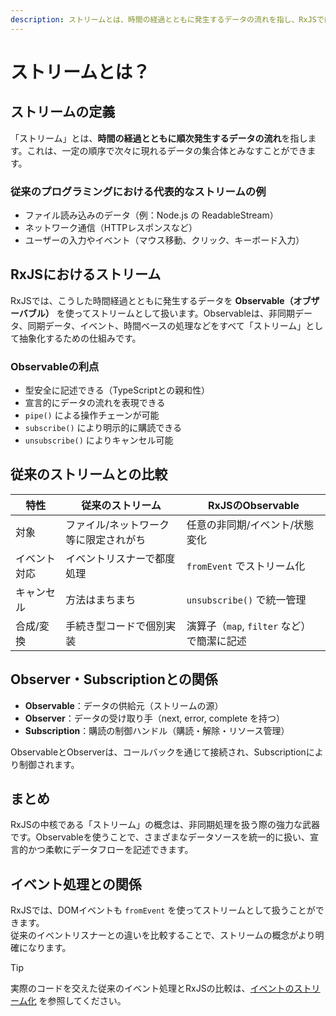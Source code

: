 ```yaml
---
description: ストリームとは、時間の経過とともに発生するデータの流れを指し、RxJSではObservableとして抽象化されます。
---
```

# ストリームとは？

## ストリームの定義

「ストリーム」とは、**時間の経過とともに順次発生するデータの流れ**を指します。これは、一定の順序で次々に現れるデータの集合体とみなすことができます。

### 従来のプログラミングにおける代表的なストリームの例
- ファイル読み込みのデータ（例：Node.js の ReadableStream）
- ネットワーク通信（HTTPレスポンスなど）
- ユーザーの入力やイベント（マウス移動、クリック、キーボード入力）

## RxJSにおけるストリーム

RxJSでは、こうした時間経過とともに発生するデータを **Observable（オブザーバブル）** を使ってストリームとして扱います。Observableは、非同期データ、同期データ、イベント、時間ベースの処理などをすべて「ストリーム」として抽象化するための仕組みです。

### Observableの利点
- 型安全に記述できる（TypeScriptとの親和性）
- 宣言的にデータの流れを表現できる
- `pipe()` による操作チェーンが可能
- `subscribe()` により明示的に購読できる
- `unsubscribe()` によりキャンセル可能

## 従来のストリームとの比較

| 特性 | 従来のストリーム | RxJSのObservable |
|------|------------------|-------------------|
| 対象 | ファイル/ネットワーク等に限定されがち | 任意の非同期/イベント/状態変化 |
| イベント対応 | イベントリスナーで都度処理 | `fromEvent` でストリーム化 |
| キャンセル | 方法はまちまち | `unsubscribe()` で統一管理 |
| 合成/変換 | 手続き型コードで個別実装 | 演算子（`map`, `filter` など）で簡潔に記述 |

## Observer・Subscriptionとの関係

- **Observable**：データの供給元（ストリームの源）
- **Observer**：データの受け取り手（next, error, complete を持つ）
- **Subscription**：購読の制御ハンドル（購読・解除・リソース管理）

ObservableとObserverは、コールバックを通じて接続され、Subscriptionにより制御されます。

## まとめ

RxJSの中核である「ストリーム」の概念は、非同期処理を扱う際の強力な武器です。Observableを使うことで、さまざまなデータソースを統一的に扱い、宣言的かつ柔軟にデータフローを記述できます。

## イベント処理との関係

RxJSでは、DOMイベントも `fromEvent` を使ってストリームとして扱うことができます。  
従来のイベントリスナーとの違いを比較することで、ストリームの概念がより明確になります。

> [!TIP]
> 実際のコードを交えた従来のイベント処理とRxJSの比較は、[イベントのストリーム化](/guide/observables/events.md#従来のイベント処理とrxjsの比較) を参照してください。